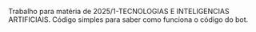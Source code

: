 Trabalho para matéria de 2025/1-TECNOLOGIAS E INTELIGENCIAS ARTIFICIAIS.
Código simples para saber como funciona o código do bot.


